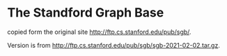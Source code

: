 The Standford Graph Base
========================

copied form the original site http://ftp.cs.stanford.edu/pub/sgb/.

Version is from http://ftp.cs.stanford.edu/pub/sgb/sgb-2021-02-02.tar.gz.
